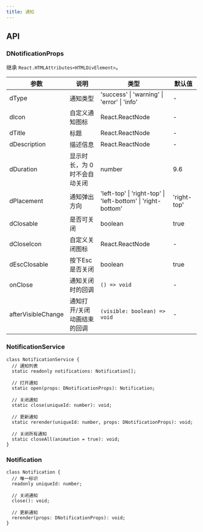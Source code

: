 ```yaml
---
title: 通知
---
```


## API

### DNotificationProps

继承 `React.HTMLAttributes<HTMLDivElement>`。

<!-- prettier-ignore-start -->
| 参数 | 说明 | 类型 | 默认值 | 
| --- | --- | --- | --- | 
| dType | 通知类型 | 'success' \| 'warning' \| 'error' \| 'info' | - |
| dIcon | 自定义通知图标 | React.ReactNode | - |
| dTitle | 标题 | React.ReactNode | - |
| dDescription | 描述信息 | React.ReactNode | - |
| dDuration | 显示时长，为 0 时不会自动关闭 | number | 9.6 |
| dPlacement | 通知弹出方向 | 'left-top' \| 'right-top' \| 'left-bottom' \| 'right-bottom'  | 'right-top' |
| dClosable | 是否可关闭 | boolean | true |
| dCloseIcon | 自定义关闭图标 | React.ReactNode | - |
| dEscClosable | 按下Esc是否关闭 | boolean | true |
| onClose | 通知关闭时的回调 | `() => void` | - |
| afterVisibleChange | 通知打开/关闭动画结束的回调 | `(visible: boolean) => void` | - |
<!-- prettier-ignore-end -->

### NotificationService

```tsx
class NotificationService {
  // 通知列表
  static readonly notifications: Notification[];

  // 打开通知
  static open(props: DNotificationProps): Notification;

  // 关闭通知
  static close(uniqueId: number): void;

  // 更新通知
  static rerender(uniqueId: number, props: DNotificationProps): void;

  // 关闭所有通知
  static closeAll(animation = true): void;
}
```

### Notification

```tsx
class Notification {
  // 唯一标识
  readonly uniqueId: number;

  // 关闭通知
  close(): void;

  // 更新通知
  rerender(props: DNotificationProps): void;
}
```
